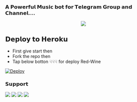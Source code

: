 ### 𝗔 𝗣𝗼𝘄𝗲𝗿𝗳𝘂𝗹 𝗠𝘂𝘀𝗶𝗰 𝗯𝗼𝘁 𝗳𝗼𝗿 𝗧𝗲𝗹𝗲𝗴𝗿𝗮𝗺 𝗚𝗿𝗼𝘂𝗽 𝗮𝗻𝗱 𝗖𝗵𝗮𝗻𝗻𝗲𝗹....

<p align="center"><a href="https://t.me/mysterious_lav"><img src="https://te.legra.ph/file/09e93cc1d04858ed1897e.jpg"></a></p>

##  𝗗𝗲𝗽𝗹𝗼𝘆 𝘁𝗼 𝗛𝗲𝗿𝗼𝗸𝘂 

- First give start then
- Fork the repo then 
- Tap below botton ☟︎︎︎☟︎︎︎☟︎︎︎ for deploy Red-Wine

[![Deploy](https://www.herokucdn.com/deploy/button.svg)](https://heroku.com/deploy?template=https://github.com/OpQueenbots/Red-Wine)



### 𝗦𝘂𝗽𝗽𝗼𝗿𝘁
<a href="https://t.me/TKS_CHATTING_GROUP"><img src="https://img.shields.io/badge/Join-Telegram%20Channel-blue.svg?logo=Telegram"></a>
<a href="https://t.me/TKS_CHATTING_GROUP"><img src="https://img.shields.io/badge/Join-Telegram%20Group-blue.svg?logo=telegram"></a>
<a href="https://youtube.com/@noyoutubechannel"><img src="https://img.shields.io/badge/Subscribe-YouTube%20Channel-red.svg?logo=YouTube"></a>
<a href="https://Instagram.com/shyamu100100"><img src="https://img.shields.io/badge/Follow-On%20Instagram-red.svg?logo=Instagram"></a>




